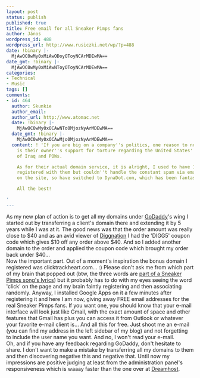 ```yaml
---
layout: post
status: publish
published: true
title: Free email for all Sneaker Pimps fans
author: János
wordpress_id: 488
wordpress_url: http://www.rusiczki.net/wp/?p=488
date: !binary |-
  MjAwOC0wMy0xMiAwODoyOToyNCArMDEwMA==
date_gmt: !binary |-
  MjAwOC0wMy0xMiAwNToyOToyNCArMDEwMA==
categories:
- Technical
- Music
tags: []
comments:
- id: 464
  author: Skunkie
  author_email: 
  author_url: http://www.atomac.net
  date: !binary |-
    MjAwOC0wMy0xOCAwNTo0MjozNyArMDEwMA==
  date_gmt: !binary |-
    MjAwOC0wMy0xOCAwMjo0MjozNyArMDEwMA==
  content: ! 'If you are big on a company''s politics, one reason to not go with GoDaddy
    is their owner''s support for torture regarding the United States'' occupation
    of Iraq and POWs.

    As for their actual domain service, it is alright, I used to have 16+ domains
    registered with them but couldn''t handle the constant spam via email and ad bombardment
    on the site, so have switched to DynaDot.com, which has been fantastic.

    All the best!

'
---
```

<p>As my new plan of action is to get all my domains under <a href="http://www.godaddy.com">GoDaddy</a>'s wing I started out by transferring a client's domain there and extending it by 5 years while I was at it. The good news was that the order amount was really close to $40 and as an avid viewer of <a href="http://diggnation.com">Diggnation</a> I had the 'DIGG5' coupon code which gives $10 off any order above $40. And so I added another domain to the order and applied the coupon code which brought my order back under $40...<br />
Now the important part. Out of a moment's inspiration the bonus domain I registered was clicktrackheart.com... :) Please don't ask me from which part of my brain that popped out (btw, the three words are <a href="http://www.lyricstime.com/sneaker-pimps-loretta-young-silks-lyrics.html">part of a Sneaker Pimps song's lyrics</a>) but it probably has to do with my eyes seeing the word 'click' on the page and my brain faintly registering and then associating randomly. Anyway, I installed Google Apps on it a few minutes after registering it and here I am now, giving away FREE email addresses for the real Sneaker Pimps fans. If you want one, you should know that your e-mail interface will look just like Gmail, with the exact amount of space and other features that Gmail has plus you can access it from Outlook or whatever your favorite e-mail client is... And all this for free. Just shoot me an e-mail (you can find my address in the left sidebar of my blog) and not forgetting to include the user name you want. And no, I won't read your e-mail.<br />
Oh, and if you have any feedback regarding GoDaddy, don't hesitate to share. I don't want to make a mistake by transferring all my domains to them and then discovering negative this and negative that. Until now my impressions are positive judging at least from the administration panel's responsiveness which is waaay faster than the one over at <a href="http://www.dreamhost.com">Dreamhost</a>.</p>
